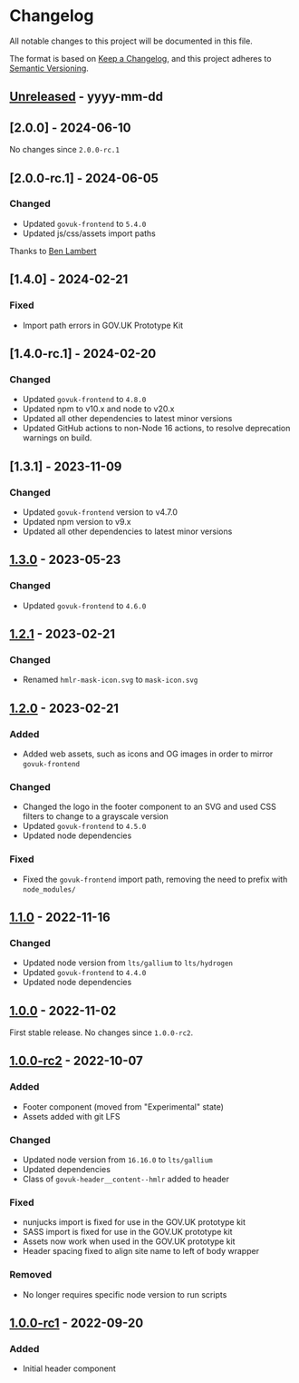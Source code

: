 # Changelog

All notable changes to this project will be documented in this file.

The format is based on [Keep a Changelog](https://keepachangelog.com/en/1.0.0/), and this project adheres to [Semantic Versioning](https://semver.org/spec/v2.0.0.html).

## [Unreleased] - yyyy-mm-dd

## [2.0.0] - 2024-06-10

No changes since `2.0.0-rc.1`

## [2.0.0-rc.1] - 2024-06-05

### Changed

- Updated `govuk-frontend` to `5.4.0`
- Updated js/css/assets import paths

Thanks to [Ben Lambert](https://github.com/BenLambertNcl)

## [1.4.0] - 2024-02-21

### Fixed

- Import path errors in GOV.UK Prototype Kit

## [1.4.0-rc.1] - 2024-02-20

### Changed

- Updated `govuk-frontend` to `4.8.0`
- Updated npm to v10.x and node to v20.x
- Updated all other dependencies to latest minor versions
- Updated GitHub actions to non-Node 16 actions, to resolve deprecation warnings on build.

## [1.3.1] - 2023-11-09

### Changed

- Updated `govuk-frontend` version to v4.7.0
- Updated npm version to v9.x
- Updated all other dependencies to latest minor versions

## [1.3.0] - 2023-05-23

### Changed

- Updated `govuk-frontend` to `4.6.0`

## [1.2.1] - 2023-02-21

### Changed

- Renamed `hmlr-mask-icon.svg` to `mask-icon.svg`

## [1.2.0] - 2023-02-21

### Added

- Added web assets, such as icons and OG images in order to mirror `govuk-frontend`

### Changed

- Changed the logo in the footer component to an SVG and used CSS filters to change to a grayscale version
- Updated `govuk-frontend` to `4.5.0`
- Updated node dependencies

### Fixed

- Fixed the `govuk-frontend` import path, removing the need to prefix with `node_modules/`

## [1.1.0] - 2022-11-16

### Changed

- Updated node version from `lts/gallium` to `lts/hydrogen`
- Updated `govuk-frontend` to `4.4.0`
- Updated node dependencies

## [1.0.0] - 2022-11-02

First stable release. No changes since `1.0.0-rc2`.

## [1.0.0-rc2] - 2022-10-07

### Added

- Footer component (moved from "Experimental" state)
- Assets added with git LFS

### Changed

- Updated node version from `16.16.0` to `lts/gallium`
- Updated dependencies
- Class of `govuk-header__content--hmlr` added to header

### Fixed

- nunjucks import is fixed for use in the GOV.UK prototype kit
- SASS import is fixed for use in the GOV.UK prototype kit
- Assets now work when used in the GOV.UK prototype kit
- Header spacing fixed to align site name to left of body wrapper

### Removed

- No longer requires specific node version to run scripts

## [1.0.0-rc1] - 2022-09-20

### Added

- Initial header component

[Unreleased]: https://github.com/LandRegistry/hmlr-frontend/compare/v1.3.0...HEAD
[1.3.0]: https://github.com/LandRegistry/hmlr-frontend/compare/v1.2.1...v1.3.0
[1.2.1]: https://github.com/LandRegistry/hmlr-frontend/compare/v1.2.0...v1.2.1
[1.2.0]: https://github.com/LandRegistry/hmlr-frontend/compare/v1.1.0...v1.2.0
[1.1.0]: https://github.com/LandRegistry/hmlr-frontend/compare/v1.0.0...v1.1.0
[1.0.0]: https://github.com/LandRegistry/hmlr-frontend/compare/v1.0.0-rc2...v1.0.0
[1.0.0-rc2]: https://github.com/LandRegistry/hmlr-frontend/compare/v1.0.0-rc1...v1.0.0-rc2
[1.0.0-rc1]: https://github.com/LandRegistry/hmlr-frontend/releases/tag/v1.0.0-rc1
